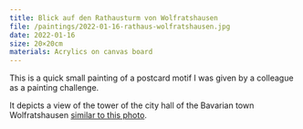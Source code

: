 ```yaml
---
title: Blick auf den Rathausturm von Wolfratshausen
file: /paintings/2022-01-16-rathaus-wolfratshausen.jpg
date: 2022-01-16
size: 20×20cm
materials: Acrylics on canvas board
---
```


This is a quick small painting of a postcard motif I was given by a colleague as a painting challenge.

It depicts a view of the tower of the city hall of the Bavarian town Wolfratshausen [similar to this photo](https://www.fotocommunity.de/photo/wolfratshausen-alte-flosslaende-christian-pankofer/4857216).